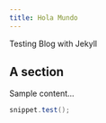 ```yaml
---
title: Hola Mundo
---
```


Testing Blog with Jekyll

## A section

Sample content...

```java
snippet.test();
```